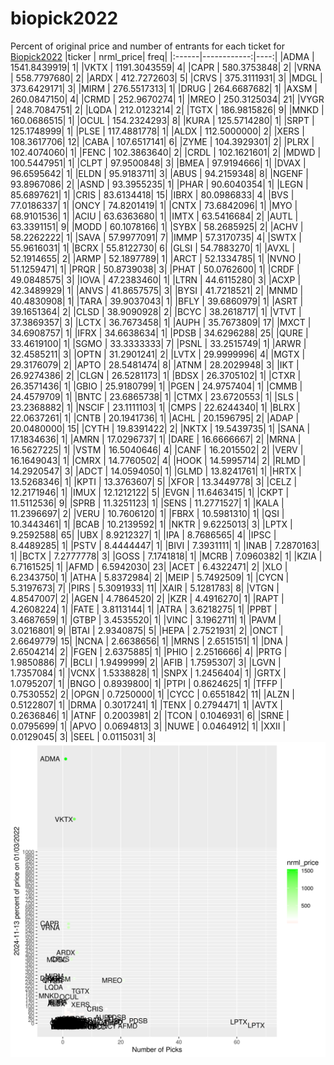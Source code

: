 # biopick2022
Percent of original price and number of entrants for each ticket for [Biopick2022](https://twitter.com/hashtag/Biopick2022)
|ticker |   nrml_price| freq|
|:------|------------:|----:|
|ADMA   | 1541.8439919|    1|
|VKTX   | 1191.3043559|    4|
|CAPR   |  580.3753848|    2|
|VRNA   |  558.7797680|    2|
|ARDX   |  412.7272603|    5|
|CRVS   |  375.3111931|    3|
|MDGL   |  373.6429171|    3|
|MIRM   |  276.5517313|    1|
|DRUG   |  264.6687682|    1|
|AXSM   |  260.0847150|    4|
|CRMD   |  252.9670274|    1|
|MREO   |  250.3125034|   21|
|VYGR   |  248.7084751|    2|
|LQDA   |  212.0123214|    2|
|TGTX   |  186.9815826|    9|
|MNKD   |  160.0686515|    1|
|OCUL   |  154.2324293|    8|
|KURA   |  125.5714280|    1|
|SRPT   |  125.1748999|    1|
|PLSE   |  117.4881778|    1|
|ALDX   |  112.5000000|    2|
|XERS   |  108.3617706|   12|
|CABA   |  107.6517141|    6|
|ZYME   |  104.3929301|    2|
|PLRX   |  102.4074060|    1|
|FENC   |  102.3863640|    2|
|CRDL   |  102.1621601|    2|
|MDWD   |  100.5447951|    1|
|CLPT   |   97.9500848|    3|
|BMEA   |   97.9194666|    1|
|DVAX   |   96.6595642|    1|
|ELDN   |   95.9183711|    3|
|ABUS   |   94.2159348|    8|
|NGENF  |   93.8967086|    2|
|ASND   |   93.3955235|    1|
|PHAR   |   90.6040354|    1|
|LEGN   |   85.6897621|    1|
|CRIS   |   83.6134418|   15|
|IBRX   |   80.0986833|    4|
|BVS    |   77.0186337|    1|
|ONCY   |   74.8201419|    1|
|CNTX   |   73.6842096|    1|
|MYO    |   68.9101536|    1|
|ACIU   |   63.6363680|    1|
|IMTX   |   63.5416684|    2|
|AUTL   |   63.3391151|    9|
|MODD   |   60.1078166|    1|
|SYBX   |   58.2685925|    2|
|ACHV   |   58.2262222|    1|
|SAVA   |   57.9977091|    7|
|IMMP   |   57.3170735|    4|
|SWTX   |   55.9616031|    1|
|BCRX   |   55.8122730|    6|
|GLSI   |   54.7883270|    1|
|AVXL   |   52.1914655|    2|
|ARMP   |   52.1897789|    1|
|ARCT   |   52.1334785|    1|
|NVNO   |   51.1259471|    1|
|PRQR   |   50.8739038|    3|
|PHAT   |   50.0762600|    1|
|CRDF   |   49.0848575|    3|
|IOVA   |   47.2383460|    1|
|LTRN   |   44.6115280|    3|
|ACXP   |   42.3489929|    1|
|ANVS   |   41.8657575|    3|
|BYSI   |   41.7218521|    2|
|MNMD   |   40.4830908|    1|
|TARA   |   39.9037043|    1|
|BFLY   |   39.6860979|    1|
|ASRT   |   39.1651364|    2|
|CLSD   |   38.9090928|    2|
|BCYC   |   38.2618717|    1|
|VTVT   |   37.3869357|    3|
|LCTX   |   36.7673458|    1|
|AUPH   |   35.7673809|   17|
|MXCT   |   34.6908757|    1|
|IFRX   |   34.6638634|    1|
|PDSB   |   34.6296288|   25|
|QURE   |   33.4619100|    1|
|SGMO   |   33.3333333|    7|
|PSNL   |   33.2515749|    1|
|ARWR   |   32.4585211|    3|
|OPTN   |   31.2901241|    2|
|LVTX   |   29.9999996|    4|
|MGTX   |   29.3176079|    2|
|APTO   |   28.5481474|    8|
|ATNM   |   28.2029948|    3|
|IKT    |   26.9274386|    2|
|CLGN   |   26.5281173|    1|
|BDSX   |   26.3705102|    1|
|CTXR   |   26.3571436|    1|
|GBIO   |   25.9180799|    1|
|PGEN   |   24.9757404|    1|
|CMMB   |   24.4579709|    1|
|BNTC   |   23.6865738|    1|
|CTMX   |   23.6720553|    1|
|SLS    |   23.2368882|    1|
|NSCIF  |   23.1111103|    1|
|CMPS   |   22.6244340|    1|
|BLRX   |   22.0637261|    1|
|CNTB   |   20.1941736|    1|
|ACHL   |   20.1596795|    2|
|ADAP   |   20.0480000|   15|
|CYTH   |   19.8391422|    2|
|NKTX   |   19.5439735|    1|
|SANA   |   17.1834636|    1|
|AMRN   |   17.0296737|    1|
|DARE   |   16.6666667|    2|
|MRNA   |   16.5627225|    1|
|VSTM   |   16.5040646|    4|
|CANF   |   16.2015502|    2|
|VERV   |   16.1649043|    1|
|CMRX   |   14.7760502|    4|
|HOOK   |   14.5995714|    2|
|RLMD   |   14.2920547|    3|
|ADCT   |   14.0594050|    1|
|GLMD   |   13.8241761|    1|
|HRTX   |   13.5268346|    1|
|KPTI   |   13.3763607|    5|
|XFOR   |   13.3449778|    3|
|CELZ   |   12.2171946|    1|
|IMUX   |   12.1212122|    5|
|EVGN   |   11.6463415|    1|
|CKPT   |   11.5112536|    9|
|SPRB   |   11.3251123|    1|
|SENS   |   11.2771527|    1|
|KALA   |   11.2396697|    2|
|VERU   |   10.7606120|    1|
|FBRX   |   10.5981310|    1|
|QSI    |   10.3443461|    1|
|BCAB   |   10.2139592|    1|
|NKTR   |    9.6225013|    3|
|LPTX   |    9.2592588|   65|
|UBX    |    8.9212327|    1|
|IPA    |    8.7686565|    4|
|IPSC   |    8.4489285|    1|
|PSTV   |    8.4444447|    1|
|BIVI   |    7.3931111|    1|
|INAB   |    7.2870163|    1|
|BCTX   |    7.2777778|    3|
|GOSS   |    7.1741818|    1|
|MCRB   |    7.0960382|    1|
|KZIA   |    6.7161525|    1|
|AFMD   |    6.5942030|   23|
|ACET   |    6.4322471|    2|
|XLO    |    6.2343750|    1|
|ATHA   |    5.8372984|    2|
|MEIP   |    5.7492509|    1|
|CYCN   |    5.3197673|    7|
|PIRS   |    5.3091933|   11|
|XAIR   |    5.1281783|    8|
|VTGN   |    4.8547007|    2|
|AGEN   |    4.7864520|    2|
|KZR    |    4.4916270|    1|
|RAPT   |    4.2608224|    1|
|FATE   |    3.8113144|    1|
|ATRA   |    3.6218275|    1|
|PPBT   |    3.4687659|    1|
|GTBP   |    3.4535520|    1|
|VINC   |    3.1962711|    1|
|PAVM   |    3.0216801|    9|
|BTAI   |    2.9340875|    5|
|HEPA   |    2.7521931|    2|
|ONCT   |    2.6649779|   15|
|NCNA   |    2.6638656|    1|
|MRNS   |    2.6515151|    1|
|DNA    |    2.6504214|    2|
|FGEN   |    2.6375885|    1|
|PHIO   |    2.2516666|    4|
|PRTG   |    1.9850886|    7|
|BCLI   |    1.9499999|    2|
|AFIB   |    1.7595307|    3|
|LGVN   |    1.7357084|    1|
|VCNX   |    1.5338828|    1|
|SNPX   |    1.2456404|    1|
|GRTX   |    1.0795207|    1|
|BNGO   |    0.8939800|    1|
|PTPI   |    0.8624625|    1|
|TFFP   |    0.7530552|    2|
|OPGN   |    0.7250000|    1|
|CYCC   |    0.6551842|   11|
|ALZN   |    0.5122807|    1|
|DRMA   |    0.3017241|    1|
|TENX   |    0.2794471|    1|
|AVTX   |    0.2636846|    1|
|ATNF   |    0.2003981|    2|
|TCON   |    0.1046931|    6|
|SRNE   |    0.0795699|    1|
|APVO   |    0.0694813|    3|
|NUWE   |    0.0464912|    1|
|XXII   |    0.0129045|    3|
|SEEL   |    0.0115031|    3|
![retvspicks](biopicks.png?raw=true)
